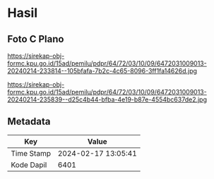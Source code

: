 # Hasil

## Foto C Plano

https://sirekap-obj-formc.kpu.go.id/15ad/pemilu/pdpr/64/72/03/10/09/6472031009013-20240214-233814--105bfafa-7b2c-4c65-8096-3ff1fa14626d.jpg

https://sirekap-obj-formc.kpu.go.id/15ad/pemilu/pdpr/64/72/03/10/09/6472031009013-20240214-235839--d25c4b44-bfba-4e19-b87e-4554bc637de2.jpg


## Metadata

| Key        | Value               |
| ---------- | ------------------- |
| Time Stamp | 2024-02-17 13:05:41 |
| Kode Dapil | 6401                |




